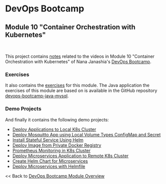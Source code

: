 # DevOps Bootcamp
## Module 10 "Container Orchestration with Kubernetes"
<br />

This project contains [notes](./Notes.md) related to the videos in Module 10 "Container Orchestration with Kubernetes" of Nana Janashia's [DevOps Bootcamp](https://www.techworld-with-nana.com/devops-bootcamp).

### Exercises
It also contains the [exercises](./exercises/Exercises.md) for this module. The Java application the exercises of this module are based on is available in the GitHub repository [devops-bootcamp-java-mysql](https://github.com/fsiegrist/devops-bootcamp-java-mysql).

### Demo Projects
And finally it contains the following demo projects:
- [Deploy Applications to Local K8s Cluster](./demo-projects/1-deploy-to-local-k8s-cluster/)
- [Deploy Mosquitto App using Local Volume Types ConfigMap and Secret](./demo-projects/2-configmap-secret-volume-types/)
- [Install Stateful Service Using Helm](./demo-projects/3-install-stateful-service-using-helm/)
- [Deploy Image from Private Docker Registry](./demo-projects/4-deploy-image-from-private-docker-registry/)
- [Prometheus Monitoring in K8s Cluster](./demo-projects/5-prometheus-in-k8s-cluster/)
- [Deploy Microservices Application to Remote K8s Cluster](./demo-projects/6-deploy-microservices-app-to-remote-k8s-cluster/)
- [Create Helm Chart for Microservices](./demo-projects/7-helm-chart-for-microservices/)
- [Deploy Microservices with Helmfile](./demo-projects/8-deploy-microservices-with-helmfile/)

<< Back to [DevOps Bootcamp Module Overview](https://github.com/fsiegrist/twn-devops-bootcamp)
